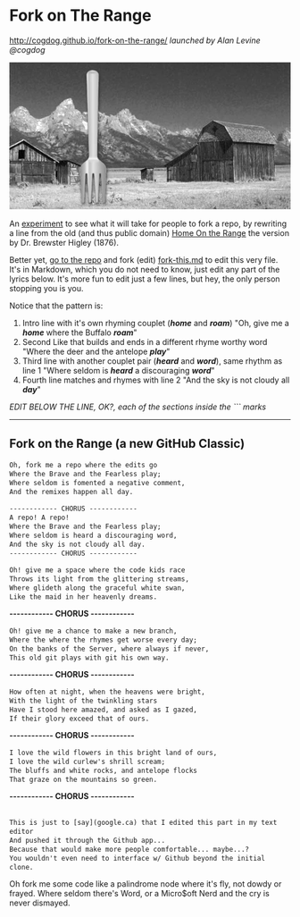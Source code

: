 # Fork on The Range
http://cogdog.github.io/fork-on-the-range/
*launched by Alan Levine @cogdog*

![forking the range](images/ranch.jpg  "home on the range")

An [experiment]() to see what it will take for people to fork a repo, by rewriting a line from the old (and thus public domain) [Home On the Range](https://en.wikipedia.org/wiki/Home_on_the_Range) the version by Dr. Brewster Higley (1876). 

Better yet, [go to the repo](https://github.com/cogdog/fork-on-the-range/tree/gh-pages) and fork (edit) [fork-this.md](https://github.com/cogdog/fork-on-the-range/blob/gh-pages/fork-this.md) to edit this very file. It's in Markdown, which you do not need to know, just edit any part of the lyrics below. It's more fun to edit just a few lines, but hey, the only person stopping you is you.

Notice that the pattern is:

1. Intro line with it's own rhyming couplet (**_home_** and **_roam_**)  "Oh, give me a **_home_** where the Buffalo **_roam_**"
2. Second Like that builds and ends in a different rhyme worthy word "Where the deer and the antelope **_play_**"
3. Third line with another couplet pair (**_heard_** and **_word_**), same rhythm as line 1 "Where seldom is **_heard_** a discouraging **_word_**"
4. Fourth line matches and rhymes with line 2 "And the sky is not cloudy all **_day_**"

*EDIT BELOW THE LINE, OK?, each of the sections inside the ``` marks*

------

## Fork on the Range (a new GitHub Classic)

```
Oh, fork me a repo where the edits go
Where the Brave and the Fearless play;
Where seldom is fomented a negative comment,
And the remixes happen all day.
```

```
------------ CHORUS ------------ 
A repo! A repo!
Where the Brave and the Fearless play;
Where seldom is heard a discouraging word,
And the sky is not cloudy all day.
------------ CHORUS ------------ 
```

```
Oh! give me a space where the code kids race
Throws its light from the glittering streams,
Where glideth along the graceful white swan,
Like the maid in her heavenly dreams.

```

**------------ CHORUS ------------**

```
Oh! give me a chance to make a new branch,
Where the where the rhymes get worse every day;
On the banks of the Server, where always if never,
This old git plays with git his own way.
```

**------------ CHORUS ------------**

```
How often at night, when the heavens were bright,
With the light of the twinkling stars
Have I stood here amazed, and asked as I gazed,
If their glory exceed that of ours.
```

**------------ CHORUS ------------**

```
I love the wild flowers in this bright land of ours,
I love the wild curlew's shrill scream;
The bluffs and white rocks, and antelope flocks
That graze on the mountains so green.
```

**------------ CHORUS ------------**

```

This is just to [say](google.ca) that I edited this part in my text editor
And pushed it through the Github app...
Because that would make more people comfortable... maybe...?
You wouldn't even need to interface w/ Github beyond the initial clone.

```
Oh fork me some code like a palindrome node
where it's fly, not dowdy or frayed.
Where seldom there's Word, or a Micro$oft Nerd
and the cry is never dismayed.


